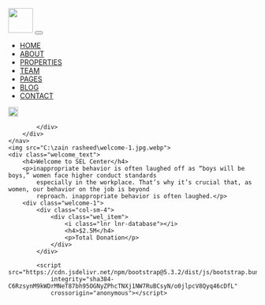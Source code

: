<!doctype html>
<html lang="en">

<head>
    <meta charset="utf-8">
    <meta name="viewport" content="width=device-width, initial-scale=1">
    <title>Bootstrap demo</title>
    <link href="https://cdn.jsdelivr.net/npm/bootstrap@5.3.2/dist/css/bootstrap.min.css" rel="stylesheet"
        integrity="sha384-T3c6CoIi6uLrA9TneNEoa7RxnatzjcDSCmG1MXxSR1GAsXEV/Dwwykc2MPK8M2HN" crossorigin="anonymous">
</head>

<body>
    <nav class="navbar navbar-expand-lg bg-body-tertiary">
        <div class="container-fluid">
            <img src="C:\Users\Lab-01\Downloads\sel-logo.png.webp" width="50" height="50">
            <button class="navbar-toggler" type="button" data-bs-toggle="collapse" data-bs-target="#navbarText"
                aria-controls="navbarText" aria-expanded="false" aria-label="Toggle navigation">
                <span class="navbar-toggler-icon"></span>
            </button>
            <div class="collapse navbar-collapse" id="navbarText">
                <ul class="navbar-nav ms-auto mb-2 mb-lg-0">
                    <li class="nav-item">
                        <a class="nav-link active" aria-current="page" href="#">HOME</a>
                    </li>
                    <li class="nav-item">
                        <a class="nav-link" href="#">ABOUT</a>
                    </li>
                    <li class="nav-item">
                        <a class="nav-link active" aria-current="page" href="#">PROPERTIES</a>
                    </li>
                    <li class="nav-item">
                        <a class="nav-link active" aria-current="page" href="#">TEAM</a>
                    </li>
                    <li class="nav-item">
                        <a class="nav-link active" aria-current="page" href="#">PAGES</a>
                    </li>
                    <li class="nav-item">
                        <a class="nav-link active" aria-current="page" href="#">BLOG</a>
                    </li>
                    <li class="nav-item">
                        <a class="nav-link" href="#">CONTACT</a>
                    </li>
                </ul>
                <img src="C:\Users\Lab-01\Downloads\IMAGEthumbnail.png" width="20" height="20">

            </div>
        </div>
    </nav>
    <img src="C:\zain rasheed\welcome-1.jpg.webp">
    <div class="welcome_text">
        <h4>Welcome to SEL Center</h4>
        <p>inappropriate behavior is often laughed off as “boys will be boys,” women face higher conduct standards
            especially in the workplace. That’s why it’s crucial that, as women, our behavior on the job is beyond
            reproach. inappropriate behavior is often laughed.</p>
        <div class="welcome-1">
            <div class="col-sm-4">
                <div class="wel_item">
                    <i class="lnr lnr-database"></i>
                    <h4>$2.5M</h4>
                    <p>Total Donation</p>
                </div>
            </div>

            <script src="https://cdn.jsdelivr.net/npm/bootstrap@5.3.2/dist/js/bootstrap.bundle.min.js"
                integrity="sha384-C6RzsynM9kWDrMNeT87bh95OGNyZPhcTNXj1NW7RuBCsyN/o0jlpcV8Qyq46cDfL"
                crossorigin="anonymous"></script>
</body>

</html>
